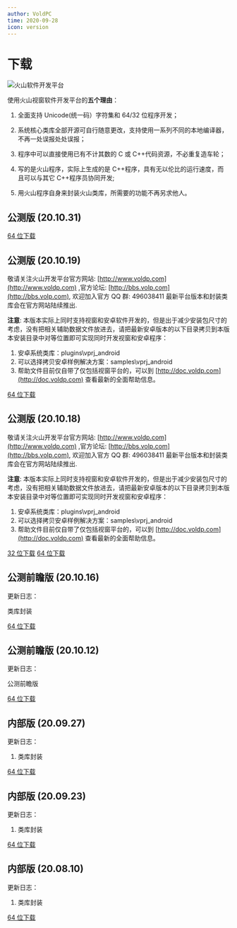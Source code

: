 ```yaml
---
author: VoldPC
time: 2020-09-28
icon: version
---
```


# 下载

![火山软件开发平台](/assets/images/starter/release/UVGVhDP0Sahf0saL.png)

使用火山视窗软件开发平台的**五个理由**：

1. 全面支持 Unicode(统一码）字符集和 64/32 位程序开发；

2. 系统核心类库全部开源可自行随意更改，支持使用一系列不同的本地编译器，不再一处误报处处误报；

3. 程序中可以直接使用已有不计其数的 C 或 C++代码资源，不必重复造车轮；

4. 写的是火山程序，实际上生成的是 C++程序，具有无以伦比的运行速度，而且可以与其它 C++程序员协同开发;

5. 用火山程序自身来封装火山类库，所需要的功能不再另求他人。

## 公测版 (20.10.31)

[64 位下载](https://545c.com/file/17391172-470280118)

## 公测版 (20.10.19)

敬请关注火山开发平台官方网站: [http://www.voldp.com](http://www.voldp.com) ,官方论坛: [http://bbs.volp.com](http://bbs.volp.com), 欢迎加入官方 QQ 群: 496038411
最新平台版本和封装类库会在官方网站陆续推出.

**注意**: 本版本实际上同时支持视窗和安卓软件开发的，但是出于减少安装包尺寸的考虑，没有把相关辅助数据文件放进去，请把最新安卓版本的以下目录拷贝到本版本安装目录中对等位置即可实现同时开发视窗和安卓程序：

1. 安卓系统类库：plugins\vprj_android
2. 可以选择拷贝安卓样例解决方案：samples\vprj_android
3. 帮助文件目前仅自带了仅包括视窗平台的，可以到 [http://doc.voldp.com](http://doc.voldp.com) 查看最新的全面帮助信息。

[64 位下载](https://545c.com/file/17391172-468063377)

## 公测版 (20.10.18)

敬请关注火山开发平台官方网站: [http://www.voldp.com](http://www.voldp.com) ,官方论坛: [http://bbs.volp.com](http://bbs.volp.com), 欢迎加入官方 QQ 群: 496038411
最新平台版本和封装类库会在官方网站陆续推出.

**注意**: 本版本实际上同时支持视窗和安卓软件开发的，但是出于减少安装包尺寸的考虑，没有把相关辅助数据文件放进去，请把最新安卓版本的以下目录拷贝到本版本安装目录中对等位置即可实现同时开发视窗和安卓程序：

1. 安卓系统类库：plugins\vprj_android
2. 可以选择拷贝安卓样例解决方案：samples\vprj_android
3. 帮助文件目前仅自带了仅包括视窗平台的，可以到 [http://doc.voldp.com](http://doc.voldp.com) 查看最新的全面帮助信息。

[32 位下载](https://545c.com/file/17391172-467476429) [64 位下载](https://545c.com/file/17391172-467476430)

## 公测前瞻版 (20.10.16)

更新日志：

类库封装

[64 位下载](https://545c.com/file/17391172-467230097)

## 公测前瞻版 (20.10.12)

更新日志：

公测前瞻版

[64 位下载](https://545c.com/file/17391172-466553486)

## 内部版 (20.09.27)

更新日志：

1. 类库封装

[64 位下载](https://545c.com/file/17391172-463193303)

## 内部版 (20.09.23)

更新日志：

1. 类库封装

[64 位下载](https://545c.com/file/17391172-463193295)

## 内部版 (20.08.10)

更新日志：

1. 类库封装

[64 位下载](https://545c.com/file/17391172-463193297)
